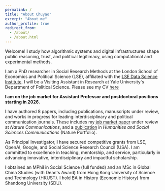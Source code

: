 ```yaml
---
permalink: /
title: "About Chuyao"
excerpt: "About me"
author_profile: true
redirect_from: 
  - /about/
  - /about.html
---
```


Welcome! I study how algorithmic systems and digital infrastructures shape public reasoning, trust, and political legitimacy, using computational and experimental methods. 

I am a PhD researcher in Social Research Methods at the London School of Economics and Political Science (LSE), affiliated with the [LSE Data Science Institute](https://www.lse.ac.uk/DSI). I will be a Visiting Assistant in Research at Yale University's Department of Political Science.  Please see my CV [here](/files/ChuyaoWANG_LSE_CV.pdf)

**I am on the job market for Assistant Professor and postdoctoral positions starting in 2026.**

I have authored 8 papers, including publications, manuscripts under review, and works in progress for leading interdisciplinary and political communication journals. These includes my [job market paper](https://arxiv.org/abs/2506.16202) under review at *Nature Communications*, and a [publication](https://www.nature.com/articles/s41599-024-04350-1) in *Humanities and Social Sciences Communications* (Nature Portfolio).

As Principal Investigator, I have secured competitive grants from LSE, OpenAI, Google, and Social Science Research Council (USA). I am committed to excellence in teaching, mentorship, and service, particularly in advancing innovative, interdisciplinary and impactful scholarship.

I obtained an MPhil in Social Science (full funded) and an MSc in Global China Studies (with Dean's Award) from Hong Kong University of Science and Technology (HKUST). I hold BA in History (Economic History) from Shandong University (SDU).
